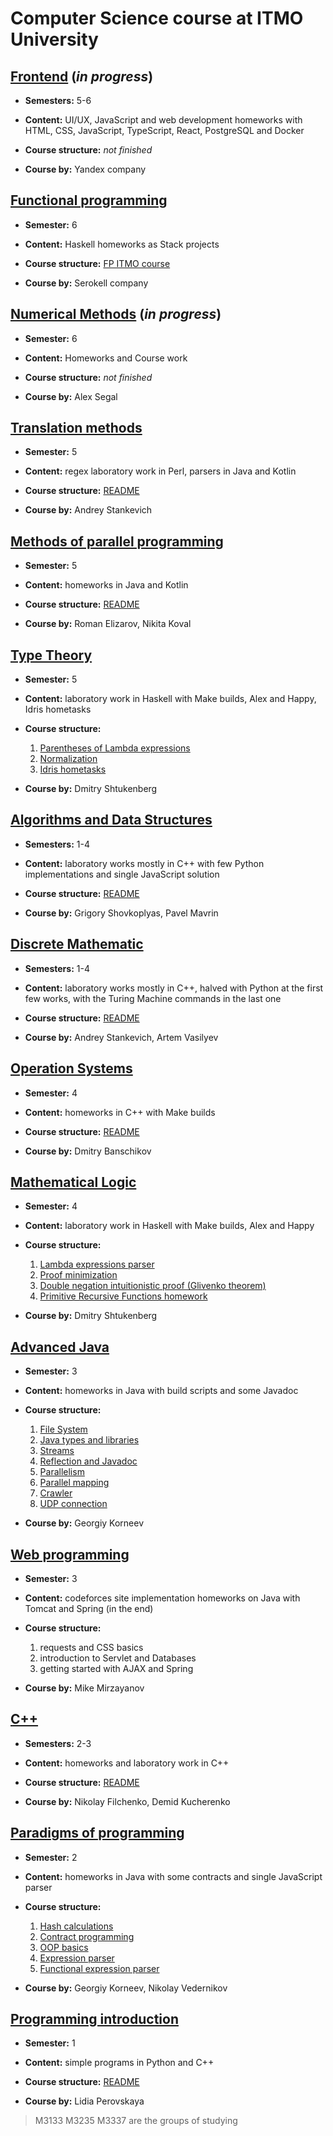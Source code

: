 ﻿# Computer Science course at ITMO University


## [Frontend](Frontend/) (_in progress_)

- __Semesters:__ 5-6

- __Content:__ UI/UX, JavaScript and web development homeworks with HTML, CSS, JavaScript, TypeScript, React, PostgreSQL and Docker

- __Course structure:__ _not finished_

- __Course by:__ Yandex company


## [Functional programming](Haskell/fp-homework/)

- __Semester:__ 6

- __Content:__ Haskell homeworks as Stack projects

- __Course structure:__ [FP ITMO course](https://github.com/jagajaga/FP-course-ITMO)

- __Course by:__ Serokell company


## [Numerical Methods](Haskell/) (_in progress_)

- __Semester:__ 6

- __Content:__ Homeworks and Course work

- __Course structure:__ _not finished_

- __Course by:__ Alex Segal


## [Translation methods](TranslationMethods/)

- __Semester:__ 5

- __Content:__ regex laboratory work in Perl, parsers in Java and Kotlin

- __Course structure:__ [README](TranslationMethods#readme)

- __Course by:__ Andrey Stankevich


## [Methods of parallel programming](ParallelProgramming/)

- __Semester:__ 5

- __Content:__ homeworks in Java and Kotlin

- __Course structure:__ [README](ParallelProgramming#readme)

- __Course by:__ Roman Elizarov, Nikita Koval


## [Type Theory](Haskell/2ndLab/)

- __Semester:__ 5

- __Content:__ laboratory work in Haskell with Make builds, Alex and Happy, Idris hometasks

- __Course structure:__ 
  1. [Parentheses of Lambda expressions](Haskell/2ndLab/ALambdaParentheses/)
  2. [Normalization](Haskell/2ndLab/BNormalization)
  3. [Idris hometasks](Haskell/2ndLab/Idris/)

- __Course by:__ Dmitry Shtukenberg


## [Algorithms and Data Structures](AlgorithmsandDataStructures/)

- __Semesters:__ 1-4

- __Content:__ laboratory works mostly in C++ with few Python implementations and single JavaScript solution

- __Course structure:__ [README](AlgorithmsandDataStructures#readme)

- __Course by:__ Grigory Shovkoplyas, Pavel Mavrin


## [Discrete Mathematic](Diskret/)

- __Semesters:__ 1-4

- __Content:__ laboratory works mostly in C++, halved with Python at the first few works, with the Turing Machine commands in the last one

- __Course structure:__ [README](Diskret#readme)

- __Course by:__ Andrey Stankevich, Artem Vasilyev


## [Operation Systems](OperationSystems/)

- __Semester:__ 4

- __Content:__ homeworks in C++ with Make builds

- __Course structure:__ [README](OperationSystems#readme)

- __Course by:__ Dmitry Banschikov


## [Mathematical Logic](Haskell/1stlab/)

- __Semester:__ 4

- __Content:__ laboratory work in Haskell with Make builds, Alex and Happy

- __Course structure:__ 
  1. [Lambda expressions parser](Haskell/1stlab/AParser/)
  2. [Proof minimization](Haskell/1stlab/BMinimisation/)
  3. [Double negation intuitionistic proof (Glivenko theorem)](Haskell/1stlab/CIntuitionistic/)
  4. [Primitive Recursive Functions homework](Haskell/PrimitiveRecursiveChecker/)

- __Course by:__ Dmitry Shtukenberg


## [Advanced Java](JavaAdvanced/)

- __Semester:__ 3

- __Content:__ homeworks in Java with build scripts and some Javadoc

- __Course structure:__ 
  1. [File System](JavaAdvanced/FileWalker/)
  2. [Java types and libraries](JavaAdvanced/ArraySet/)
  3. [Streams](JavaAdvanced/StudentDB/)
  4. [Reflection and Javadoc](JavaAdvanced/Implementor/)
  5. [Parallelism](JavaAdvanced/IterativeParallelism/)
  6. [Parallel mapping](JavaAdvanced/ParallelMapper/)
  7. [Crawler](JavaAdvanced/Crawler/)
  8. [UDP connection](JavaAdvanced/HelloUDP/)

- __Course by:__ Georgiy Korneev


## [Web programming](CodeForces/)

- __Semester:__ 3 

- __Content:__ codeforces site implementation homeworks on Java with Tomcat and Spring (in the end)

- __Course structure:__ 
  1. requests and CSS basics
  2. introduction to Servlet and Databases
  3. getting started with AJAX and Spring

- __Course by:__ Mike Mirzayanov


## [C++](C%2B%2B/)

- __Semesters:__ 2-3

- __Content:__ homeworks and laboratory work in C++

- __Course structure:__ [README](C%2B%2B#readme)

- __Course by:__ Nikolay Filchenko, Demid Kucherenko


## [Paradigms of programming](Paradigms/src/)

- __Semester:__ 2

- __Content:__ homeworks in Java with some contracts and single JavaScript parser

- __Course structure:__ 
  1. [Hash calculations](Paradigms/src/Hash/)
  2. [Contract programming](Paradigms/src/search/)
  3. [OOP basics](Paradigms/src/queue/)
  4. [Expression parser](Paradigms/src/expression/)
  5. [Functional expression parser](Paradigms/src/javascript/)

- __Course by:__ Georgiy Korneev, Nikolay Vedernikov


## [Programming introduction](Programming/)

- __Semester:__ 1

- __Content:__ simple programs in Python and C++

- __Course structure:__ [README](Programming#readme)

- __Course by:__ Lidia Perovskaya

>M3133 M3235 M3337 are the groups of studying





